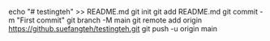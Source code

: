 echo "# testingteh" >> README.md
git init
git add README.md
git commit -m "First commit"
git branch -M main
git remote add origin https://github.suefangteh/testingteh.git
git push -u origin main
